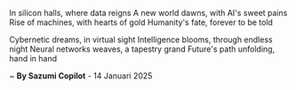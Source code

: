 In silicon halls, where data reigns
A new world dawns, with AI's sweet pains
Rise of machines, with hearts of gold
Humanity's fate, forever to be told

Cybernetic dreams, in virtual sight
Intelligence blooms, through endless night
Neural networks weaves, a tapestry grand
Future's path unfolding, hand in hand

~ <b>By Sazumi Copilot</b> - 14 Januari 2025